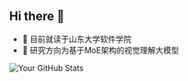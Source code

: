 ## Hi there 👋

- 🌱 目前就读于山东大学软件学院
- 🔭 研究方向为基于MoE架构的视觉理解大模型

![Your GitHub Stats](https://github-readme-stats.vercel.app/api/?username=wp-a&show_icons=true&theme=radical&count_private=true&hide=contribs&card_width=400)
